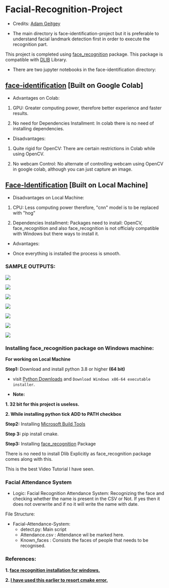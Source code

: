 # Facial-Recognition-Project

- Credits: [Adam Geitgey](https://github.com/ageitgey/face_recognition)

- The main directory is face-identification-project but it is preferable to understand facial landmark detection first in order to execute the recognition part.

This project is completed using [face_recognition](https://pypi.org/project/face-recognition/) package. This package is compatible with [DLIB](https://pypi.org/project/dlib/) Library.


- There are two jupyter notebooks in the face-identification directory:

## [face-identification](https://github.com/adityakalra581/Facial-Recognition-Project/blob/master/face_identification.ipynb) [Built on Google Colab]

- Advantages on Colab:

1. GPU: Greater computing power, therefore better experience and faster results.

2. No need for Dependencies Installment: In colab there is no need of installing dependencies.

- Disadvantages:

1. Quite rigid for OpenCV: There are certain restrictions in Colab while using OpenCV.

2. No webcam Control: No alternate of controlling webcam using OpenCV in google colab, although you can just capture an image.

## [Face-Identification](https://github.com/adityakalra581/Facial-Recognition-Project/blob/master/Face-Identification%20.ipynb) [Built on Local Machine]
 
- Disadvantages on Local Machine:

1. CPU: Less computing power therefore, "cnn" model is to be replaced with "hog"

2. Dependencies Installment: Packages need to install: OpenCV, face_recognition and also face_recognition is not officialy compatible with Windows but there ways to install it.

- Advantages:

-  Once everything is installed the process is smooth.

### SAMPLE OUTPUTS:

![](Output-videos/obama.gif)

![](Output-videos/sushant.gif)

![](face-identification-project/output/output0.jpg)

![](face-identification-project/output/output14.jpg)

![](face-identification-project/output/output10.jpg)

![](face-identification-project/output/output11.jpg)

![](face-identification-project/output/output15.jpg)


### Installing face_recognition package on Windows machine:

**For working on Local Machine**

**Step1:** Download and install python 3.8 or higher **(64 bit)**

- visit [Python Downloads](https://www.python.org/downloads/windows/) and `Download Windows x86-64 executable installer`.

- **Note:** 

**1. 32 bit for this project is useless.**

**2. While installing python tick ADD to PATH checkbox**

**Step2:** Installing [Microsoft Build Tools](https://visualstudio.microsoft.com/visual-cpp-build-tools/)

**Step 3:** pip install cmake.

**Step3:** Installing [face_recognition](https://pypi.org/project/face-recognition/) Package

There is no need to install Dlib Explicitly as face_recognition package comes along with this.

This is the best Video Tutorial I have seen.


### Facial Attendance System

- Logic: Facial Recognition Attendance System: Recognizing the face and checking whether the name is present in the CSV or Not. 
If yes then it does not overwrite and if no it will write the name with date.

File Structure:

- Facial-Attendance-System:
    - detect.py: Main script
    - Attendance.csv : Attendance wil be marked here.
    - Known_faces : Consists the faces of people that needs to be recognised.


### References:

**1. [face recognition installation for windows.](https://youtu.be/xaDJ5xnc8dc)** 

**2. [I have used this earlier to resort cmake error.](https://youtu.be/TC_LPpa7uj0)**

